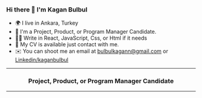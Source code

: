 ### Hi there 👋 I'm Kagan Bulbul

- 🌍 I live in Ankara, Turkey
- 👔 I'm a Project, Product, or Program Manager Candidate. 
- 👨‍💻 Write in React, JavaScript, Css, or Html if it needs
- 💬 My CV is available just contact with me.
- ✉️ You can shoot me an email at [bulbulkagann@gmail.com](mailto:bulbulkagann@gmail.com) or [Linkedin/kaganbulbul](https://www.linkedin.com/in/kaganbulbul/)

---

<h3 align="center">Project, Product, or Program Manager Candidate </h3>

---
